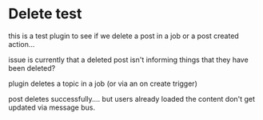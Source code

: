 # Delete test

this is a test plugin to see if we delete a post in a job or a post created action...

issue is currently that a deleted post isn't informing things that they have been deleted?

plugin deletes a topic in a job (or via an on create trigger)

post deletes successfully.... but users already loaded the content don't get updated via message bus.
